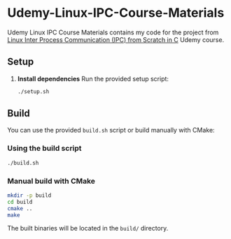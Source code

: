 # Udemy-Linux-IPC-Course-Materials
Udemy Linux IPC Course Materials contains my code for the project from [Linux Inter Process Communication (IPC) from Scratch in C](https://www.udemy.com/course/linuxipc/?utm_source=adwords&utm_medium=udemyads&utm_campaign=Search_DSA_Beta_Prof_la.EN_cc.ROW-English&campaigntype=Search&portfolio=ROW-English&language=EN&product=Course&test=&audience=DSA&topic=&priority=Beta&utm_content=deal4584&utm_term=_._ag_162511579564_._ad_696197165427_._kw__._de_c_._dm__._pl__._ti_dsa-1677053911888_._li_9042300_._pd__._&matchtype=&gad_source=1&gad_campaignid=21168154305&gbraid=0AAAAADROdO2_QfoKD2OJZ5qiXwHLzgEjT&gclid=CjwKCAjw4efDBhATEiwAaDBpblHXQNjYjISpsi9IPdmWXNtquceZNyOSspgK1ssQcdF2rRmxyGC9PRoCXKcQAvD_BwE&couponCode=PMNVD2525) Udemy course.

## Setup

1. **Install dependencies**
   Run the provided setup script:
   ```sh
   ./setup.sh
   ```

## Build

You can use the provided `build.sh` script or build manually with CMake:

### Using the build script
```sh
./build.sh
```

### Manual build with CMake
```sh
mkdir -p build
cd build
cmake ..
make
```

The built binaries will be located in the `build/` directory.
